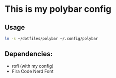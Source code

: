 # This is my polybar config

## Usage
```bash
ln -s ~/dotfiles/polybar ~/.config/polybar
```

## Dependencies:
+ rofi (with my config)
+ Fira Code Nerd Font

